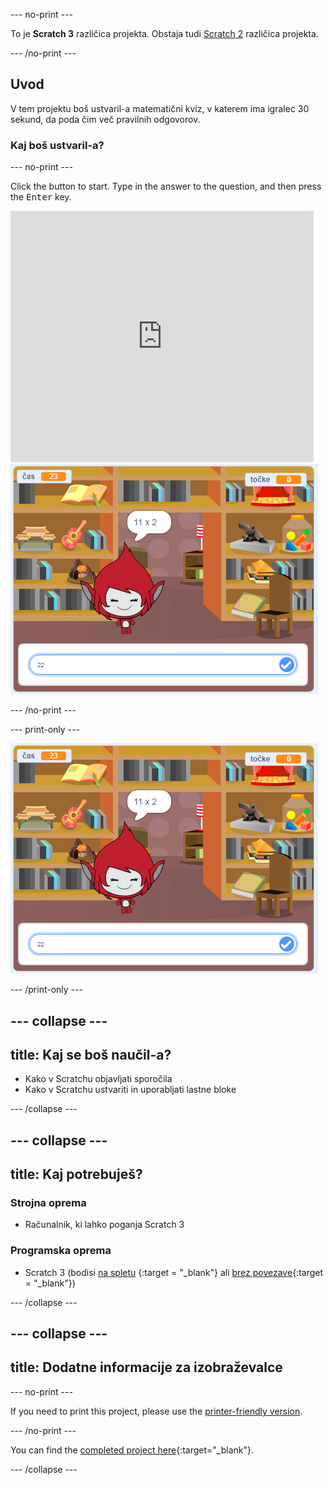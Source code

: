 \--- no-print \---

To je **Scratch 3** različica projekta. Obstaja tudi [Scratch 2](https://projects.raspberrypi.org/en/projects/brain-game-scratch2) različica projekta.

\--- /no-print \---

## Uvod

V tem projektu boš ustvaril-a matematični kviz, v katerem ima igralec 30 sekund, da poda čim več pravilnih odgovorov.

### Kaj boš ustvaril-a?

\--- no-print \---

Click the button to start. Type in the answer to the question, and then press the <kbd>Enter</kbd> key.

<div class="scratch-preview">
  <iframe allowtransparency="true" width="485" height="402" src="https://scratch.mit.edu/projects/embed/250234955/?autostart=false" frameborder="0" scrolling="no"></iframe>
  <img src="images/brain-final.png">
</div>

\--- /no-print \---

\--- print-only \---

![Brain Game](images/brain-final.png)

\--- /print-only \---

## \--- collapse \---

## title: Kaj se boš naučil-a?

+ Kako v Scratchu objavljati sporočila
+ Kako v Scratchu ustvariti in uporabljati lastne bloke

\--- /collapse \---

## \--- collapse \---

## title: Kaj potrebuješ?

### Strojna oprema

+ Računalnik, ki lahko poganja Scratch 3

### Programska oprema

+ Scratch 3 (bodisi [na spletu](http://rpf.io/scratchon) {:target = "_blank"} ali [brez povezave](http://rpf.io/scratchoff){:target = "_blank"})

\--- /collapse \---

## \--- collapse \---

## title: Dodatne informacije za izobraževalce

\--- no-print \---

If you need to print this project, please use the [printer-friendly version](https://projects.raspberrypi.org/en/projects/brain-game/print).

\--- /no-print \---

You can find the [completed project here](http://rpf.io/p/en/brain-game-get){:target="_blank"}.

\--- /collapse \---